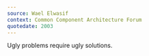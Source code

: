 ```yaml
---
source: Wael Elwasif
context: Common Component Architecture Forum
quotedate: 2003
---
```

Ugly problems require ugly solutions.
